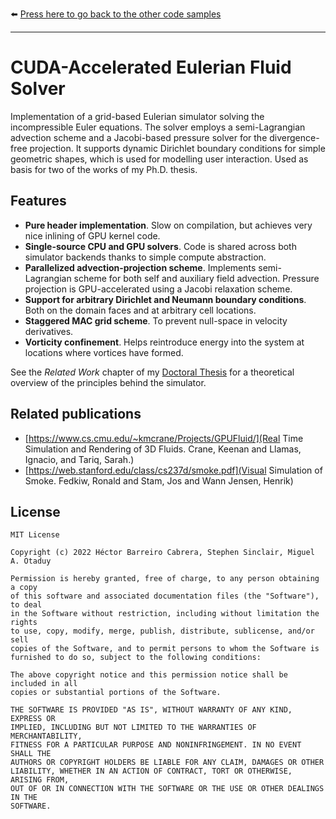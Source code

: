⬅️ [Press here to go back to the other code samples]([https://github.com/hecbarcab/code-samples)

---

# CUDA-Accelerated Eulerian Fluid Solver

Implementation of a grid-based Eulerian simulator solving the incompressible Euler equations. The solver employs a semi-Lagrangian advection scheme and a Jacobi-based pressure solver for the divergence-free projection. It supports dynamic Dirichlet boundary conditions for simple geometric shapes, which is used for modelling user interaction. Used as basis for two of the works of my Ph.D. thesis.

## Features
* **Pure header implementation**. Slow on compilation, but achieves very nice inlining of GPU kernel code.
* **Single-source CPU and GPU solvers**. Code is shared across both simulator backends thanks to simple compute abstraction.
* **Parallelized advection-projection scheme**. Implements semi-Lagrangian scheme for both self and auxiliary field advection. Pressure projection is GPU-accelerated using a Jacobi relaxation scheme.
* **Support for arbitrary Dirichlet and Neumann boundary conditions**. Both on the domain faces and at arbitrary cell locations.
* **Staggered MAC grid scheme**. To prevent null-space in velocity derivatives.
* **Vorticity confinement**. Helps reintroduce energy into the system at locations where vortices have formed.

See the *Related Work* chapter of my [Doctoral Thesis](https://hecbarcab.github.io/uploads/thesis-hector-barreiro-cabrera.pdf) for a theoretical overview of the principles behind the simulator.

## Related publications
* [https://www.cs.cmu.edu/~kmcrane/Projects/GPUFluid/](Real Time Simulation and Rendering of 3D Fluids. Crane, Keenan and Llamas, Ignacio, and Tariq, Sarah.)
* [https://web.stanford.edu/class/cs237d/smoke.pdf](Visual Simulation of Smoke. Fedkiw, Ronald and Stam, Jos and Wann Jensen, Henrik)

## License

```
MIT License

Copyright (c) 2022 Héctor Barreiro Cabrera, Stephen Sinclair, Miguel A. Otaduy

Permission is hereby granted, free of charge, to any person obtaining a copy
of this software and associated documentation files (the "Software"), to deal
in the Software without restriction, including without limitation the rights
to use, copy, modify, merge, publish, distribute, sublicense, and/or sell
copies of the Software, and to permit persons to whom the Software is
furnished to do so, subject to the following conditions:

The above copyright notice and this permission notice shall be included in all
copies or substantial portions of the Software.

THE SOFTWARE IS PROVIDED "AS IS", WITHOUT WARRANTY OF ANY KIND, EXPRESS OR
IMPLIED, INCLUDING BUT NOT LIMITED TO THE WARRANTIES OF MERCHANTABILITY,
FITNESS FOR A PARTICULAR PURPOSE AND NONINFRINGEMENT. IN NO EVENT SHALL THE
AUTHORS OR COPYRIGHT HOLDERS BE LIABLE FOR ANY CLAIM, DAMAGES OR OTHER
LIABILITY, WHETHER IN AN ACTION OF CONTRACT, TORT OR OTHERWISE, ARISING FROM,
OUT OF OR IN CONNECTION WITH THE SOFTWARE OR THE USE OR OTHER DEALINGS IN THE
SOFTWARE.
```